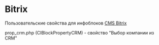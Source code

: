 Bitrix
======

Пользовательские свойства для инфоблоков [CMS Bitrix](https://www.1c-bitrix.ru/)

prop_crm.php (CIBlockPropertyCRM) - свойство "Выбор компании из CRM"
